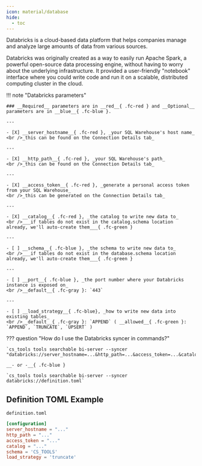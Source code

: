 ```yaml
---
icon: material/database
hide:
  - toc
---
```


Databricks is a cloud-based data platform that helps companies manage and analyze large amounts of data from various sources. 

Databricks was originally created as a way to easily run Apache Spark, a powerful open-source data processing engine, without having to worry about the underlying infrastructure. It provided a user-friendly "notebook" interface where you could write code and run it on a scalable, distributed computing cluster in the cloud.

!!! note "Databricks parameters"

    ### __Required__ parameters are in __red__{ .fc-red } and __Optional__ parameters are in __blue__{ .fc-blue }.
    
    ---

    - [X] __server_hostname__{ .fc-red }, _your SQL Warehouse's host name_
    <br />_this can be found on the Connection Details tab_

    ---

    - [X] __http_path__{ .fc-red }, _your SQL Warehouse's path_
    <br />_this can be found on the Connection Details tab_
    
    ---

    - [X] __access_token__{ .fc-red }, _generate a personal access token from your SQL Warehouse_
    <br />_this can be generated on the Connection Details tab_
    
    ---

    - [X] __catalog__{ .fc-red }, _the catalog to write new data to_
    <br />___if tables do not exist in the catalog.schema location already, we'll auto-create them___{ .fc-green }

    ---

    - [ ] __schema__{ .fc-blue }, _the schema to write new data to_
    <br />___if tables do not exist in the database.schema location already, we'll auto-create them___{ .fc-green }

    ---

    - [ ] __port__{ .fc-blue }, _the port number where your Databricks instance is exposed on_
    <br />__default__{ .fc-gray }: `443`
    
    ---

    - [ ] __load_strategy__{ .fc-blue}, _how to write new data into existing tables_
    <br />__default__{ .fc-gray }: `APPEND` ( __allowed__{ .fc-green }: `APPEND`, `TRUNCATE`, `UPSERT` )


??? question "How do I use the Databricks syncer in commands?"

    `cs_tools tools searchable bi-server --syncer "databricks://server_hostname=...&http_path=...&access_token=...&catalog=..."`

    __- or -__{ .fc-blue }

    `cs_tools tools searchable bi-server --syncer databricks://definition.toml`


## Definition TOML Example

`definition.toml`
```toml
[configuration]
server_hostname = "..."
http_path = "..."
access_token = "..."
catalog = "..."
schema = 'CS_TOOLS'
load_strategy = 'truncate'
```

[snowflake-account-id]: https://docs.snowflake.com/en/user-guide/admin-account-identifier
[snowflake-auth]: https://docs.snowflake.com/en/developer-guide/node-js/nodejs-driver-authenticate